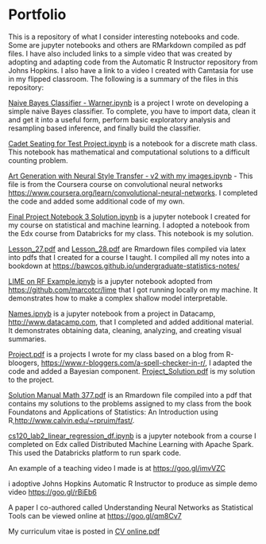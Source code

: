 # Portfolio

This is a repository of what I consider interesting notebooks and code.  Some are jupyter notebooks and others are RMarkdown compiled as pdf files.  I have also included links to a simple video that was created by adopting and adapting code from the Automatic R Instructor repository from Johns Hopkins.  I also have a link to a video I created with Camtasia for use in my flipped classroom.  The following is a summary of the files in this repository:

[Naive Bayes Classifier - Warner.ipynb](https://github.com/BawCOS/Portfolio/blob/master/Naive%20Bayes%20Classifier%20-%20Warner.ipynb) is a project I wrote on developing a simple naive Bayes classifier. To complete, you have to import data, clean it and get it into a useful form, perform basic exploratory analysis and resampling based inference, and finally build the classifier. 

[Cadet Seating for Test Project.ipynb](https://github.com/BawCOS/Portfolio/blob/master/Cadet%20Seating%20for%20Test%20Project.ipynb) is a notebook for a discrete math class. This notebook has mathematical and computational solutions to a difficult counting problem.

[Art Generation with Neural Style Transfer - v2 with my images.ipynb](https://github.com/BawCOS/Portfolio/blob/master/Art%20Generation%20with%20Neural%20Style%20Transfer%20-%20v2%20with%20my%20images.ipynb) - This file is from the Coursera course on convolutional neural networks https://www.coursera.org/learn/convolutional-neural-networks. I completed the code and added some additional code of my own.

[Final Project Notebook 3 Solution.ipynb](https://github.com/BawCOS/Portfolio/blob/master/Final%20Project%20Notebook%203%20Solution.ipynb) is a jupyter notebook I created for my course on statistical and machine learning.  I adopted a notebook from the Edx course from Databricks for my class.  This notebook is my solution.

[Lesson_27.pdf](https://github.com/BawCOS/Portfolio/blob/master/Lesson_27.pdf) and [Lesson_28.pdf](https://github.com/BawCOS/Portfolio/blob/master/Lesson_28.pdf) are Rmardown files compiled via latex into pdfs that I created for a course I taught.  I compiled all my notes into a bookdown at https://bawcos.github.io/undergraduate-statistics-notes/

[LIME on RF Example.ipnyb](https://github.com/BawCOS/Portfolio/blob/master/Lime%20on%20RF%20Example.ipynb) is a jupyter notebook adopted from https://github.com/marcotcr/lime that I got running locally on my machine.  It demonstrates how to make a complex shallow model interpretable. 

[Names.ipnyb](https://github.com/BawCOS/Portfolio/blob/master/Names.ipynb) is a jupyter notebook from a project in Datacamp, http://www.datacamp.com, that I completed and added additional material.  It demonstrates obtaining data, cleaning, analyzing, and creating visual summaries.

[Project.pdf](https://github.com/BawCOS/Portfolio/blob/master/Project.pdf) is a projects I wrote for my class based on a blog from R-bloogers, https://www.r-bloggers.com/a-spell-checker-in-r/, I adapted the code and added a Bayesian component. [Project_Solution.pdf](https://github.com/BawCOS/Portfolio/blob/master/Project_Solution.pdf) is my solution to the project.

[Solution Manual Math 377.pdf](https://github.com/BawCOS/Portfolio/blob/master/Solution%20Manual%20Math%20377.pdf) is an Rmardown file compiled into a pdf that contains my solutions to the problems assigned to my class from the book Foundatons and Applications of Statistics: An Introduction using R,http://www.calvin.edu/~rpruim/fast/.

[cs120_lab2_linear_regression_df.ipynb](https://github.com/BawCOS/Portfolio/blob/master/cs120_lab2_linear_regression_df.ipynb) is a jupyter notebook from a course I completed on Edx called Distributed Machine Learning with Apache Spark.  This used the Databricks platform to run spark code.

An example of a teaching video I made is at https://goo.gl/imvVZC 

i adoptive Johns Hopkins Automatic R Instructor to produce as simple demo video https://goo.gl/rBiEb6

A paper I co-authored called Understanding Neural Networks as Statistical Tools can be viewed online at https://goo.gl/qm8Cv7 

My curriculum vitae is posted in [CV online.pdf](https://github.com/BawCOS/Portfolio/blob/master/CV%20Online.pdf)
